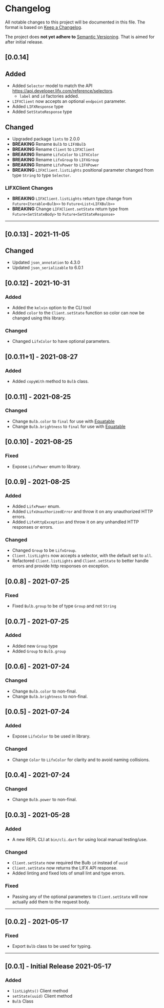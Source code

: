 # Changelog

All notable changes to this project will be documented in this file. The
format is based on [Keep a Changelog](https://keepachangelog.com/en/1.0.0/).

The project does **not yet adhere to** [Semantic Versioning](https://semver.org/spec/v2.0.0.html).
That is aimed for after initial release.

## [0.0.14]

## Added

- Added `Selector` model to match the API https://api.developer.lifx.com/reference/selectors. 
  - `label` and `id` factories added.
- `LIFXClient` now accepts an optional `endpoint` parameter.
- Added `LIFXResponse` type
- Added `SetStateResponse` type

## Changed

- Upgraded package `lints` to 2.0.0
- **BREAKING** Rename `Bulb` to `LIFXBulb`
- **BREAKING** Rename `Client` to `LIFXClient`
- **BREAKING** Rename `LifxColor` to `LIFXColor`
- **BREAKING** Rename `LifxGroup` to `LIFXGroup`
- **BREAKING** Rename `LifxPower` to `LIFXPower`
- **BREAKING** `LIFXClient.listLights` positional parameter changed from type `String` to type `Selector`.

### LIFXClient Changes

- **BREAKING** `LIFXClient.listLights` return type change from `Future<Iterable<Bulb>>` to `Future<List<LIFXBulb>>` 
- **BREAKING** Change `LIFXClient.setState` return type from `Future<SetStateBody>` to `Future<SetStateResponse>`


---

## [0.0.13] - 2021-11-05

## Changed 

- Updated `json_annotation` to 4.3.0
- Updated `json_serializable` to 6.0.1

## [0.0.12] - 2021-10-31

### Added

- Added the `kelvin` option to the CLI tool
- Added `color` to the `Client.setState` function so color can now be changed
  using this library.

### Changed

- Changed `LifxColor` to have optional parameters.

## [0.0.11+1] - 2021-08-27

### Added 

- Added `copyWith` method to `Bulb` class.

## [0.0.11] - 2021-08-25

### Changed

- Change `Bulb.color` to `final` for use with
  [Equatable](https://github.com/felangel/equatable/)
- Change `Bulb.brightness` to `final` for use with
  [Equatable](https://github.com/felangel/equatable/)


## [0.0.10] - 2021-08-25

### Fixed

- Expose `LifxPower` enum to library.

## [0.0.9] - 2021-08-25

### Added

- Added `LifxPower` enum.
- Added `LifxUnauthorizedError` and throw it on any unauthorized HTTP errors.
- Added `LifxHttpException` and throw it on any unhandled HTTP responses or
  errors.

### Changed

- Changed `Group` to be `LifxGroup`.
- `Client.listLights` now accepts a selector, with the default set to `all`.
- Refactored `Client.listLights` and `Client.setState` to better handle errors
  and provide http responses on exception. 

## [0.0.8] - 2021-07-25

### Fixed

- Fixed `Bulb.group` to be of type `Group` and not `String`

## [0.0.7] - 2021-07-25

### Added

- Added new `Group` type 
- Added `Group` to `Bulb.group`


## [0.0.6] - 2021-07-24

### Changed

- Change `Bulb.color` to non-final.
- Change `Bulb.brightness` to non-final.

## [0.0.5] - 2021-07-24

### Added

- Expose `LifxColor` to be used in library.

### Changed

- Change `Color` to `LifxColor` for clarity and to avoid naming collisions.

## [0.0.4] - 2021-07-24

### Changed

- Change `Bulb.power` to non-final.

## [0.0.3] - 2021-05-28

### Added

- A new REPL CLI at `bin/cli.dart` for using local manual testing/use.

### Changed

- `Client.setState` now required the Bulb `id` instead of `uuid`
- `Client.setState` now returns the LIFX API response.
- Added linting and fixed lots of small lint and type errors.

### Fixed

- Passing any of the optional parameters to `Client.setState` will now actually
  add them to the request body.

---

## [0.0.2] - 2021-05-17

### Fixed

- Export `Bulb` class to be used for typing.

---

## [0.0.1] - Initial Release 2021-05-17

### Added

- `listLights()` Client method
- `setState(uuid)` Client method
- `Bulb` Class
